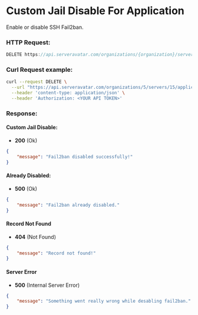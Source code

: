 # Custom Jail Disable For Application

Enable or disable SSH Fail2ban.

### HTTP Request:

```js
DELETE https://api.serveravatar.com/organizations/{organization}/servers/{server}/applications/{application}/fail2ban
```

### Curl Request example:

```sh
curl --request DELETE \
  --url "https://api.serveravatar.com/organizations/5/servers/15/applications/92/fail2ban" \
  --header 'content-type: application/json' \
  --header 'Authorization: <YOUR API TOKEN>'
```

### Response:

#### Custom Jail Disable:

- __200__ (Ok)

```json
{
    "message": "Fail2ban disabled successfully!"
}
```

#### Already Disabled:

- __500__ (Ok)

```json
{
    "message": "Fail2ban already disabled."
}
```

#### Record Not Found

- __404__ (Not Found)

```json
{
    "message": "Record not found!"
}
```

#### Server Error

- __500__ (Internal Server Error)
```json
{
    "message": "Something went really wrong while desabling fail2ban."
}
```
